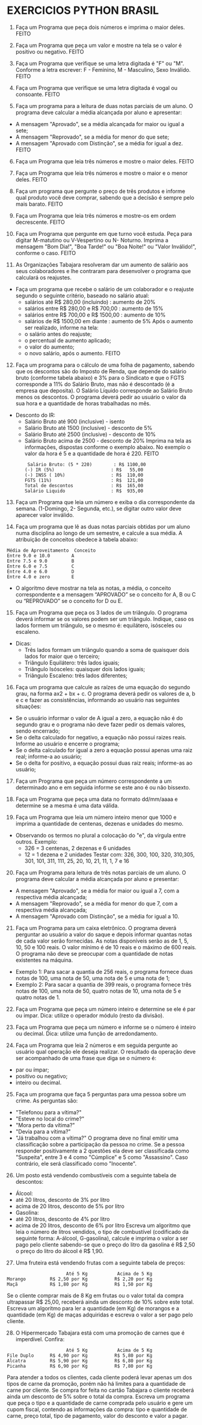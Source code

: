 # EXERCICIOS PYTHON BRASIL

1. Faça um Programa que peça dois números e imprima o maior deles. FEITO

2. Faça um Programa que peça um valor e mostre na tela se o valor é positivo ou negativo. FEITO

3. Faça um Programa que verifique se uma letra digitada é "F" ou "M". Conforme a letra escrever: F - Feminino, M - Masculino, Sexo Inválido. FEITO

4. Faça um Programa que verifique se uma letra digitada é vogal ou consoante. FEITO

5. Faça um programa para a leitura de duas notas parciais de um aluno. O programa deve calcular a média alcançada por aluno e apresentar:
  + A mensagem "Aprovado", se a média alcançada for maior ou igual a sete;
  + A mensagem "Reprovado", se a média for menor do que sete;
  + A mensagem "Aprovado com Distinção", se a média for igual a dez. FEITO

6. Faça um Programa que leia três números e mostre o maior deles. FEITO

7. Faça um Programa que leia três números e mostre o maior e o menor deles. FEITO

8. Faça um programa que pergunte o preço de três produtos e informe qual produto você deve comprar, sabendo que a decisão é sempre pelo mais barato. FEITO

9. Faça um Programa que leia três números e mostre-os em ordem decrescente. FEITO

10. Faça um Programa que pergunte em que turno você estuda. Peça para digitar M-matutino ou V-Vespertino ou N- Noturno. Imprima a mensagem "Bom Dia!", "Boa Tarde!" ou "Boa Noite!" ou "Valor Inválido!", conforme o caso. FEITO

11. As Organizações Tabajara resolveram dar um aumento de salário aos seus colaboradores e lhe contraram para desenvolver o programa que calculará os reajustes.
  + Faça um programa que recebe o salário de um colaborador e o reajuste segundo o seguinte critério, baseado no salário atual:
    + salários até R$ 280,00 (incluindo) : aumento de 20%
    + salários entre R$ 280,00 e R$ 700,00 : aumento de 15%
    + salários entre R$ 700,00 e R$ 1500,00 : aumento de 10%
    + salários de R$ 1500,00 em diante : aumento de 5% Após o aumento ser realizado, informe na tela:
    + o salário antes do reajuste;
    + o percentual de aumento aplicado;
    + o valor do aumento;
    + o novo salário, após o aumento. FEITO

12. Faça um programa para o cálculo de uma folha de pagamento, sabendo que os descontos são do Imposto de Renda, que depende do salário bruto (conforme tabela abaixo) e 3% para o Sindicato e que o FGTS corresponde a 11% do Salário Bruto, mas não é descontado (é a empresa que deposita). O Salário Líquido corresponde ao Salário Bruto menos os descontos. O programa deverá pedir ao usuário o valor da sua hora e a quantidade de horas trabalhadas no mês.
  + Desconto do IR:
    + Salário Bruto até 900 (inclusive) - isento
    + Salário Bruto até 1500 (inclusive) - desconto de 5%
    + Salário Bruto até 2500 (inclusive) - desconto de 10%
    + Salário Bruto acima de 2500 - desconto de 20% Imprima na tela as informações, dispostas conforme o exemplo abaixo. No exemplo o valor da hora é 5 e a quantidade de hora é 220. FEITO
        ```12 
         Salário Bruto: (5 * 220)        : R$ 1100,00
        (-) IR (5%)                     : R$   55,00  
        (-) INSS ( 10%)                 : R$  110,00
        FGTS (11%)                      : R$  121,00
        Total de descontos              : R$  165,00
        Salário Liquido                 : R$  935,00
        ```

13. Faça um Programa que leia um número e exiba o dia correspondente da semana. (1-Domingo, 2- Segunda, etc.), se digitar outro valor deve aparecer valor inválido.

14. Faça um programa que lê as duas notas parciais obtidas por um aluno numa disciplina ao longo de um semestre, e calcule a sua média. A atribuição de conceitos obedece à tabela abaixo:
  ```14
  Média de Aproveitamento  Conceito
  Entre 9.0 e 10.0        A
  Entre 7.5 e 9.0         B
  Entre 6.0 e 7.5         C
  Entre 4.0 e 6.0         D
  Entre 4.0 e zero        E
  ```
  + O algoritmo deve mostrar na tela as notas, a média, o conceito correspondente e a mensagem “APROVADO” se o conceito for A, B ou C ou “REPROVADO” se o conceito for D ou E.

15. Faça um Programa que peça os 3 lados de um triângulo. O programa deverá informar se os valores podem ser um triângulo. Indique, caso os lados formem um triângulo, se o mesmo é: equilátero, isósceles ou escaleno.
  + Dicas:
    + Três lados formam um triângulo quando a soma de quaisquer dois lados for maior que o terceiro;
    + Triângulo Equilátero: três lados iguais;
    + Triângulo Isósceles: quaisquer dois lados iguais;
    + Triângulo Escaleno: três lados diferentes;

16. Faça um programa que calcule as raízes de uma equação do segundo grau, na forma ax2 + bx + c. O programa deverá pedir os valores de a, b e c e fazer as consistências, informando ao usuário nas seguintes situações:
  + Se o usuário informar o valor de A igual a zero, a equação não é do segundo grau e o programa não deve fazer pedir os demais valores, sendo encerrado;
  + Se o delta calculado for negativo, a equação não possui raizes reais. Informe ao usuário e encerre o programa;
  + Se o delta calculado for igual a zero a equação possui apenas uma raiz real; informe-a ao usuário;
  + Se o delta for positivo, a equação possui duas raiz reais; informe-as ao usuário;

17. Faça um Programa que peça um número correspondente a um determinado ano e em seguida informe se este ano é ou não bissexto.

18. Faça um Programa que peça uma data no formato dd/mm/aaaa e determine se a mesma é uma data válida.

19. Faça um Programa que leia um número inteiro menor que 1000 e imprima a quantidade de centenas, dezenas e unidades do mesmo.
  + Observando os termos no plural a colocação do "e", da vírgula entre outros. Exemplo:
    + 326 = 3 centenas, 2 dezenas e 6 unidades
    + 12 = 1 dezena e 2 unidades Testar com: 326, 300, 100, 320, 310,305, 301, 101, 311, 111, 25, 20, 10, 21, 11, 1, 7 e 16

20. Faça um Programa para leitura de três notas parciais de um aluno. O programa deve calcular a média alcançada por aluno e presentar:
  + A mensagem "Aprovado", se a média for maior ou igual a 7, com a respectiva média alcançada;
  + A mensagem "Reprovado", se a média for menor do que 7, com a respectiva média alcançada;
  + A mensagem "Aprovado com Distinção", se a média for igual a 10.

21. Faça um Programa para um caixa eletrônico. O programa deverá perguntar ao usuário a valor do saque e depois informar quantas notas de cada valor serão fornecidas. As notas disponíveis serão as de 1, 5, 10, 50 e 100 reais. O valor mínimo é de 10 reais e o máximo de 600 reais. O programa não deve se preocupar com a quantidade de notas existentes na máquina.
  + Exemplo 1: Para sacar a quantia de 256 reais, o programa fornece duas notas de 100, uma nota de 50, uma nota de 5 e uma nota de 1;
  + Exemplo 2: Para sacar a quantia de 399 reais, o programa fornece três notas de 100, uma nota de 50, quatro notas de 10, uma nota de 5 e quatro notas de 1.

22. Faça um Programa que peça um número inteiro e determine se ele é par ou impar. Dica: utilize o operador módulo (resto da divisão).

23. Faça um Programa que peça um número e informe se o número é inteiro ou decimal. Dica: utilize uma função de arredondamento.

24. Faça um Programa que leia 2 números e em seguida pergunte ao usuário qual operação ele deseja realizar. O resultado da operação deve ser acompanhado de uma frase que diga se o número é:
  + par ou ímpar;
  + positivo ou negativo;
  + inteiro ou decimal.

25. Faça um programa que faça 5 perguntas para uma pessoa sobre um crime. As perguntas são:
  + "Telefonou para a vítima?"
  + "Esteve no local do crime?"
  + "Mora perto da vítima?"
  + "Devia para a vítima?"
  + "Já trabalhou com a vítima?" O programa deve no final emitir uma classificação sobre a participação da pessoa no crime. Se a pessoa responder positivamente a 2 questões ela deve ser classificada como "Suspeita", entre 3 e 4 como "Cúmplice" e 5 como "Assassino". Caso contrário, ele será classificado como "Inocente".

26. Um posto está vendendo combustíveis com a seguinte tabela de descontos:
  + Álcool:
  + até 20 litros, desconto de 3% por litro
  + acima de 20 litros, desconto de 5% por litro
  + Gasolina:
  + até 20 litros, desconto de 4% por litro
  + acima de 20 litros, desconto de 6% por litro Escreva um algoritmo que leia o número de litros vendidos, o tipo de combustível (codificado da seguinte forma: A-álcool, G-gasolina), calcule e imprima o valor a ser pago pelo cliente sabendo-se que o preço do litro da gasolina é R$ 2,50 o preço do litro do álcool é R$ 1,90.

27. Uma fruteira está vendendo frutas com a seguinte tabela de preços:
```27
                      Até 5 Kg           Acima de 5 Kg
Morango         R$ 2,50 por Kg          R$ 2,20 por Kg
Maçã            R$ 1,80 por Kg          R$ 1,50 por Kg
```
Se o cliente comprar mais de 8 Kg em frutas ou o valor total da compra ultrapassar R$ 25,00, receberá ainda um desconto de 10% sobre este total. Escreva um algoritmo para ler a quantidade (em Kg) de morangos e a quantidade (em Kg) de maças adquiridas e escreva o valor a ser pago pelo cliente.

28. O Hipermercado Tabajara está com uma promoção de carnes que é imperdível. Confira:
```28
                      Até 5 Kg           Acima de 5 Kg
File Duplo      R$ 4,90 por Kg          R$ 5,80 por Kg
Alcatra         R$ 5,90 por Kg          R$ 6,80 por Kg
Picanha         R$ 6,90 por Kg          R$ 7,80 por Kg
```
Para atender a todos os clientes, cada cliente poderá levar apenas um dos tipos de carne da promoção, porém não há limites para a quantidade de carne por cliente. Se compra for feita no cartão Tabajara o cliente receberá ainda um desconto de 5% sobre o total da compra. Escreva um programa que peça o tipo e a quantidade de carne comprada pelo usuário e gere um cupom fiscal, contendo as informações da compra: tipo e quantidade de carne, preço total, tipo de pagamento, valor do desconto e valor a pagar.
